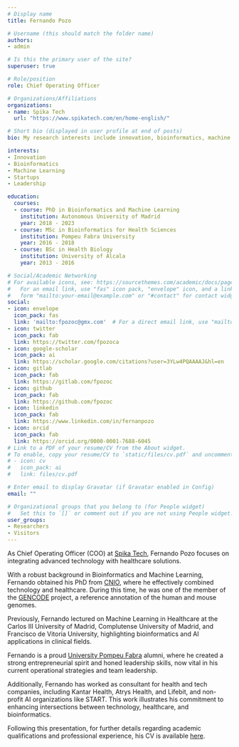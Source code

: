 ```yaml
---
# Display name
title: Fernando Pozo

# Username (this should match the folder name)
authors:
- admin

# Is this the primary user of the site?
superuser: true

# Role/position
role: Chief Operating Officer

# Organizations/Affiliations
organizations:
- name: Spika Tech
  url: "https://www.spikatech.com/en/home-english/"

# Short bio (displayed in user profile at end of posts)
bio: My research interests include innovation, bioinformatics, machine learning, startups, leadership.

interests:
- Innovation
- Bioinformatics
- Machine Learning
- Startups
- Leadership

education:
  courses:
  - course: PhD in Bioinformatics and Machine Learning
    institution: Autonomous University of Madrid
    year: 2018 - 2023
  - course: MSc in Bioinformatics for Health Sciences
    institution: Pompeu Fabra University
    year: 2016 - 2018
  - course: BSc in Health Biology
    institution: University of Alcala
    year: 2013 - 2016

# Social/Academic Networking
# For available icons, see: https://sourcethemes.com/academic/docs/page-builder/#icons
#   For an email link, use "fas" icon pack, "envelope" icon, and a link in the
#   form "mailto:your-email@example.com" or "#contact" for contact widget.
social:
- icon: envelope
  icon_pack: fas
  link: 'mailto:fpozoc@gmx.com'  # For a direct email link, use "mailto:test@example.org".
- icon: twitter
  icon_pack: fab
  link: https://twitter.com/fpozoca
- icon: google-scholar
  icon_pack: ai
  link: https://scholar.google.com/citations?user=3YLw4PQAAAAJ&hl=en
- icon: gitlab
  icon_pack: fab
  link: https://gitlab.com/fpozoc
- icon: github
  icon_pack: fab
  link: https://github.com/fpozoc
- icon: linkedin
  icon_pack: fab
  link: https://www.linkedin.com/in/fernanpozo
- icon: orcid
  icon_pack: fab
  link: https://orcid.org/0000-0001-7688-6045
# Link to a PDF of your resume/CV from the About widget.
# To enable, copy your resume/CV to `static/files/cv.pdf` and uncomment the lines below.
# - icon: cv
#   icon_pack: ai
#   link: files/cv.pdf

# Enter email to display Gravatar (if Gravatar enabled in Config)
email: ""

# Organizational groups that you belong to (for People widget)
#   Set this to `[]` or comment out if you are not using People widget.
user_groups:
- Researchers
- Visitors
---
```


As Chief Operating Officer (COO) at [Spika Tech](https://www.spikatech.com/en/home-english/), Fernando Pozo focuses on integrating advanced technology with healthcare solutions. 

With a robust background in Bioinformatics and Machine Learning, Fernando obtained his PhD from [CNIO](https://www.cnio.es), where he effectively combined technology and healthcare. During this time, he was one of the member of the [GENCODE](https://www.gencodegenes.org) project, a reference annotation of the human and mouse genomes.

Previously, Fernando lectured on Machine Learning in Healthcare at the Carlos III University of Madrid, Complutense University of Madrid, and Francisco de Vitoria University, highlighting bioinformatics and AI applications in clinical fields. 

Fernando is a proud [University Pompeu Fabra](https://www.upf.edu/en/) alumni, where he created a strong entrepreneurial spirit and honed leadership skills, now vital in his current operational strategies and team leadership. 

Additionally, Fernando has worked as consultant for health and tech companies, including Kantar Health, Atrys Health, and Lifebit, and non-profit AI organizations like START. This work illustrates his commitment to enhancing intersections between technology, healthcare, and bioinformatics.

Following this presentation, for further details regarding academic qualifications and professional experience, his CV is available [here](https://docs.google.com/document/d/1_BA-e6hHv2HUai0RfcpoRBEwgSBe9J1aMlkQ02DAeAs/edit#heading=h.oneag8biugxe).

<!--- Some extra details are filled in my [CV](link) --->